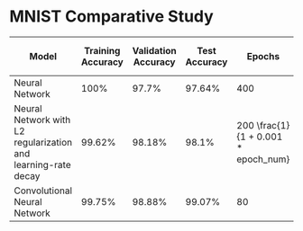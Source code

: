 # MNIST Comparative Study
|Model |Training Accuracy	|Validation Accuracy	|Test Accuracy	|Epochs	|Learning rate	|Training time (in seconds)|
|-----|------|-----|---|----|---|---|
|Neural Network|100%	|97.7%	|97.64%|	400|	0.01|	577.2|
|Neural Network with L2 regularization and learning-rate decay|	99.62%|	98.18%	|98.1%	|200	\frac{1}{1 + 0.001 * epoch\_num}|	430.6|
|Convolutional Neural Network|	99.75%	|98.88%	|99.07%	|80|	0.01	|312.8|
